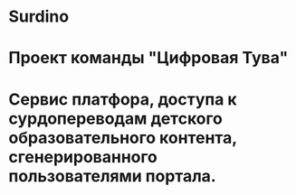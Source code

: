# Surdino
# Проект команды "Цифровая Тува"
# Сервис платфора, доступа к сурдопереводам детского образовательного контента, сгенерированного пользователями портала.
